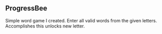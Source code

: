 ## ProgressBee

Simple word game I created. Enter all valid words from the given letters. Accomplishes this unlocks new letter.
